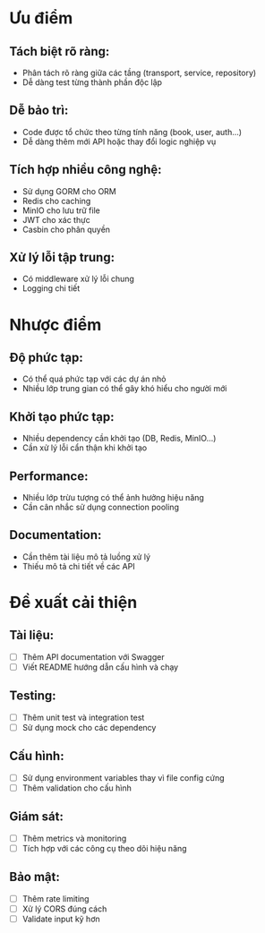 # Ưu điểm
## Tách biệt rõ ràng:
- Phân tách rõ ràng giữa các tầng (transport, service, repository)
- Dễ dàng test từng thành phần độc lập

## Dễ bảo trì:
- Code được tổ chức theo từng tính năng (book, user, auth...)
- Dễ dàng thêm mới API hoặc thay đổi logic nghiệp vụ

## Tích hợp nhiều công nghệ:
- Sử dụng GORM cho ORM
- Redis cho caching
- MinIO cho lưu trữ file
- JWT cho xác thực
- Casbin cho phân quyền

## Xử lý lỗi tập trung:
- Có middleware xử lý lỗi chung
- Logging chi tiết

# Nhược điểm
## Độ phức tạp:
- Có thể quá phức tạp với các dự án nhỏ
- Nhiều lớp trung gian có thể gây khó hiểu cho người mới

## Khởi tạo phức tạp:
- Nhiều dependency cần khởi tạo (DB, Redis, MinIO...)
- Cần xử lý lỗi cẩn thận khi khởi tạo

## Performance:
- Nhiều lớp trừu tượng có thể ảnh hưởng hiệu năng
- Cần cân nhắc sử dụng connection pooling

## Documentation:
- Cần thêm tài liệu mô tả luồng xử lý
- Thiếu mô tả chi tiết về các API

# Đề xuất cải thiện
## Tài liệu:
- [ ] Thêm API documentation với Swagger
- [ ] Viết README hướng dẫn cấu hình và chạy

## Testing:
- [ ] Thêm unit test và integration test
- [ ] Sử dụng mock cho các dependency

## Cấu hình:
- [ ] Sử dụng environment variables thay vì file config cứng
- [ ] Thêm validation cho cấu hình

## Giám sát:
- [ ] Thêm metrics và monitoring
- [ ] Tích hợp với các công cụ theo dõi hiệu năng

## Bảo mật:
- [ ] Thêm rate limiting
- [ ] Xử lý CORS đúng cách
- [ ] Validate input kỹ hơn